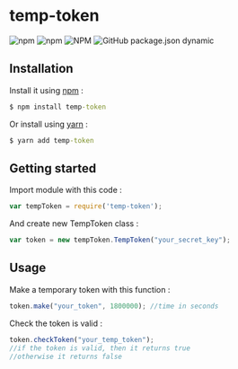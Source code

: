 # temp-token
![npm](https://img.shields.io/npm/v/temp-token)
![npm](https://img.shields.io/npm/dt/temp-token)
![NPM](https://img.shields.io/npm/l/temp-token)
![GitHub package.json dynamic](https://img.shields.io/github/package-json/keywords/EvilBrain/temp-token)

## Installation
Install it using [npm](https://www.npmjs.com/package/temp-token) :
```cmd
$ npm install temp-token
```
Or install using [yarn](https://yarnpkg.com/package/temp-token) :
```cmd
$ yarn add temp-token
```
## Getting started
Import module with this code :
```js
var tempToken = require('temp-token');
```
And create new TempToken class :
```js
var token = new tempToken.TempToken("your_secret_key");
```
## Usage
Make a temporary token with this function :
```js
token.make("your_token", 1800000); //time in seconds
```
Check the token is valid :
```js
token.checkToken("your_temp_token");
//if the token is valid, then it returns true
//otherwise it returns false
```
